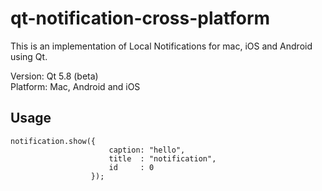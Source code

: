 # qt-notification-cross-platform
This is an implementation of Local Notifications for mac, iOS and Android using Qt. 

Version: Qt 5.8 (beta) <br>
Platform: Mac, Android and iOS

## Usage
```
notification.show({
                      caption: "hello",
                      title  : "notification",
                      id     : 0
                  });
```

